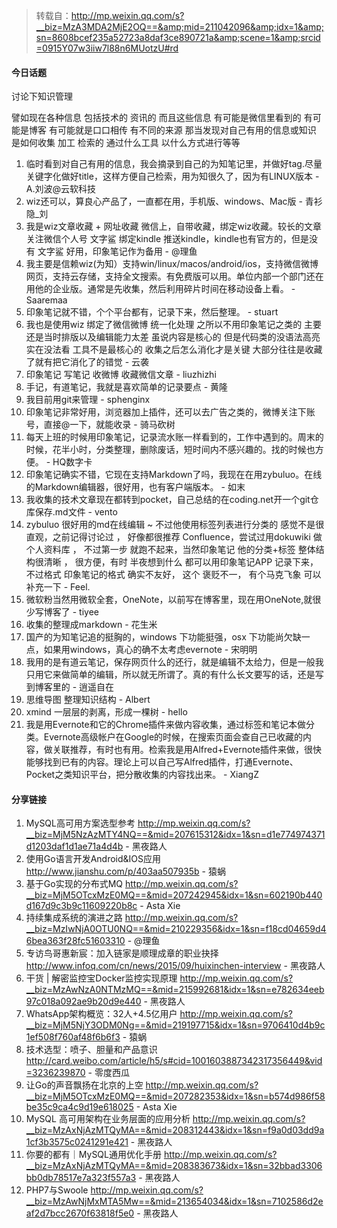 > 转载自：<http://mp.weixin.qq.com/s?__biz=MzA3MDA2MjE2OQ==&amp;mid=211042096&amp;idx=1&amp;sn=8608bcef235a52723a8daf3ce890721a&amp;scene=1&amp;srcid=0915Y07w3iiw7l88n6MUotzU#rd>

#### 今日话题

讨论下知识管理

譬如现在各种信息 包括技术的 资讯的 而且这些信息 有可能是微信里看到的 有可能是博客 有可能就是口口相传 有不同的来源 那当发现对自己有用的信息或知识 是如何收集 加工 检索的 通过什么工具 以什么方式进行等等

1. 临时看到对自己有用的信息，我会摘录到自己的为知笔记里，并做好tag.尽量关键字化做好title，这样方便自己检索，用为知很久了，因为有LINUX版本 - A.刘波@云软科技
2. wiz还可以，算良心产品了，一直都在用，手机版、windows、Mac版 - 青衫隐_刘
3. 我是wiz文章收藏 + 网址收藏  微信上，自带收藏，绑定wiz收藏。较长的文章 关注微信个人号 文字鲨 绑定kindle 推送kindle，kindle也有官方的，但是没有 文字鲨 好用，印象笔记作为备用 - @理鱼
4. 我主要是信赖wiz(为知）支持win/linux/macos/android/ios，支持微信微博网页，支持云存储，支持全文搜索。有免费版可以用。单位内部一个部门还在用他的企业版。通常是先收集，然后利用碎片时间在移动设备上看。 - Saaremaa
5. 印象笔记就不错，个个平台都有，记录下来，然后整理。 - stuart
6. 我也是使用wiz 绑定了微信微博 统一化处理 之所以不用印象笔记之类的 主要还是当时排版以及编辑能力太差 虽说内容是核心的 但是代码类的没语法高亮实在没法看 工具不是最核心的 收集之后怎么消化才是关键 大部分往往是收藏了就有把它消化了的错觉 - 云袭
7. 印象笔记 写笔记 收微博 收藏微信文章 - liuzhizhi
8. 手记，有道笔记，我就是喜欢简单的记录要点 - 黄隆
9. 我目前用git来管理 - sphenginx
10. 印象笔记非常好用，浏览器加上插件，还可以去广告之类的，微博关注下账号，直接@一下，就能收录 - 骑马砍树
11. 每天上班的时候用印象笔记，记录流水账一样看到的，工作中遇到的。周末的时候，花半小时，分类整理，删除废话，短时间内不感兴趣的。找的时候也方便。 - HQ数字卡
12. 印象笔记确实不错，它现在支持Markdown了吗，我现在在用zybuluo。在线的Markdown编辑器，很好用，也有客户端版本。 - 如末
13. 我收集的技术文章现在都转到pocket，自己总结的在coding.net开一个git仓库保存.md文件 - vento
14. zybuluo 很好用的md在线编辑 ~  不过他使用标签列表进行分类的   感觉不是很直观，之前记得讨论过 ，  好像都很推荐 Confluence，尝试过用dokuwiki   做个人资料库  ， 不过第一步 就跑不起来，当然印象笔记  他的分类+标签  整体结构很清晰 ， 很方便，有时  半夜想到什么 都可以用印象笔记APP 记录下来，不过格式 印象笔记的格式 确实不友好， 这个 褒贬不一， 有个马克飞象 可以补充一下  - Feel.
15. 微软粉当然用微软全套，OneNote，以前写在博客里，现在用OneNote,就很少写博客了 - tiyee
16. 收集的整理成markdown - 花生米
17. 国产的为知笔记追的挺胸的，windows 下功能挺强，osx 下功能尚欠缺一点，如果用windows，真心的确不太考虑evernote - 宋明明
18. 我用的是有道云笔记，保存网页什么的还行，就是编辑不太给力，但是一般我只用它来做简单的编辑，所以就无所谓了。真的有什么长文要写的话，还是写到博客里的 - 逍遥自在
19. 思维导图 整理知识结构 - Albert
20. xmind 一层层的剥离，形成一棵树 - hello
21. 我是用Evernote和它的Chrome插件来做内容收集，通过标签和笔记本做分类。Evernote高级帐户在Google的时候，在搜索页面会查自己已收藏的内容，做关联推荐，有时也有用。检索我是用Alfred+Evernote插件来做，很快能够找到已有的内容。理论上可以自己写Alfred插件，打通Evernote、Pocket之类知识平台，把分散收集的内容找出来。 - XiangZ

#### 分享链接

1. MySQL高可用方案选型参考 http://mp.weixin.qq.com/s?__biz=MjM5NzAzMTY4NQ==&mid=207615312&idx=1&sn=d1e774974371d1203daf1d1ae71a4d4b - 黑夜路人
2. 使用Go语言开发Android&IOS应用 http://www.jianshu.com/p/403aa507935b - 猿蜗
3. 基于Go实现的分布式MQ http://mp.weixin.qq.com/s?__biz=MjM5OTcxMzE0MQ==&mid=207242945&idx=1&sn=602190b440d167d9c3b9c11609220b8c - Asta Xie
4. 持续集成系统的演进之路 http://mp.weixin.qq.com/s?__biz=MzIwNjA0OTU0NQ==&mid=210229356&idx=1&sn=f18cd04659d46bea363f28fc51603310 - @理鱼
5. 专访鸟哥惠新宸：加入链家是顺理成章的职业抉择 http://www.infoq.com/cn/news/2015/09/huixinchen-interview - 黑夜路人
6. 干货 | 解密监控宝Docker监控实现原理 http://mp.weixin.qq.com/s?__biz=MzAwNzA0NTMzMQ==&mid=215992681&idx=1&sn=e782634eeb97c018a092ae9b20d9e440 - 黑夜路人
7. WhatsApp架构概览：32人+4.5亿用户 http://mp.weixin.qq.com/s?__biz=MjM5NjY3ODM0Ng==&mid=219197715&idx=1&sn=9706410d4b9c1ef508f760af48f6b6f3 - 猿蜗
8. 技术选型：喷子、胆量和产品意识 http://card.weibo.com/article/h5/s#cid=1001603887342317356449&vid=3236239870 - 零度西瓜
9. 让Go的声音飘扬在北京的上空 http://mp.weixin.qq.com/s?__biz=MjM5OTcxMzE0MQ==&mid=207282353&idx=1&sn=b574d986f58be35c9ca4c9d19e618025 - Asta Xie
10. MySQL 高可用架构在业务层面的应用分析 http://mp.weixin.qq.com/s?__biz=MzAxNjAzMTQyMA==&mid=208312443&idx=1&sn=f9a0d03dd9a1cf3b3575c0241291e421 - 黑夜路人
11. 你要的都有｜MySQL通用优化手册 http://mp.weixin.qq.com/s?__biz=MzAxNjAzMTQyMA==&mid=208383673&idx=1&sn=32bbad3306bb0db78517e7a323f557a3 - 黑夜路人
12. PHP7与Swoole http://mp.weixin.qq.com/s?__biz=MzAwNjMxMTA5Mw==&mid=213654034&idx=1&sn=7102586d2eaf2d7bcc2670f63818f5e0 - 黑夜路人
